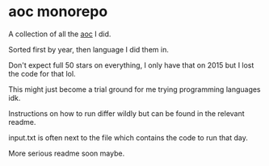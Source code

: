# aoc monorepo
A collection of all the [aoc](https://adventofcode.com/) I did.

Sorted first by year, then language I did them in.

Don't expect full 50 stars on everything, I only have that on 2015 but I lost the code for that lol.

This might just become a trial ground for me trying programming languages idk.

Instructions on how to run differ wildly but can be found in the relevant readme.

input.txt is often next to the file which contains the code to run that day.

More serious readme soon maybe.